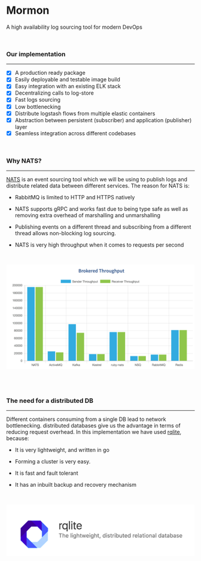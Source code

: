 # Mormon
A high availability log sourcing tool for modern DevOps

<br />

### Our implementation
---

- [X] A production ready package
- [X] Easily deployable and testable image build
- [X] Easy integration with an existing ELK stack
- [X] Decentralizing calls to log-store
- [X] Fast logs sourcing
- [X] Low bottlenecking
- [X] Distribute logstash flows from multiple elastic containers
- [X] Abstraction between persistent (subscriber) and application (publisher) layer
- [X] Seamless integration across different codebases

<br />

### Why NATS?
---
[NATS](https://github.com/nats-io/go-nats.git) is an event sourcing tool which we will be using to publish logs and distribute related data between different services. The reason for NATS is:

* RabbitMQ is limited to HTTP and HTTPS natively

* NATS supports gRPC and works fast due to being type safe as well as removing extra overhead of marshalling and unmarshalling

* Publishing events on a different thread and subscribing from a different thread allows non-blocking log sourcing.

* NATS is very high throughput when it comes to requests per second

<br />

![NATS](./images/nats.png)

<br />
<br />

### The need for a distributed DB
---
Different containers consuming from a single DB lead to network bottlenecking. distributed databases give us the advantage in terms of reducing request overhead. In this implementation we have used [rqlite](https://github.com/rqlite/rqlite.git), because:

* It is very lightweight, and written in go

* Forming a cluster is very easy.    

* It is fast and fault tolerant

* It has an inbuilt backup and recovery mechanism


<br />

![orbitDB layers](./images/rqlite.png)


<br />


